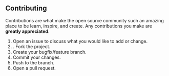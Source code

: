 ## Contributing

Contributions are what make the open source community such an amazing place to be learn, inspire, and create. Any
contributions you make are **greatly appreciated**.

1. Open an issue to discuss what you would like to add or change.
2. . Fork the project.
3. Create your bugfix/feature branch.
4. Commit your changes.
5. Push to the branch.
6. Open a pull request.
